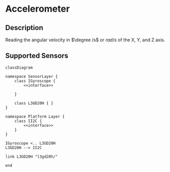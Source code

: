# Accelerometer

## Description

Reading the angular velocity in $\degree /s$ or $rad/s$ of the X, Y, and Z axis.

## Supported Sensors

```mermaid
classDiagram

namespace SensorLayer {
    class IGyroscope {
        <<interface>> 

    }

    class L3GD20H { }
}

namespace Platform Layer {
    class II2C {
        <<interface>>
    }
}

IGyroscope <.. L3GD20H
L3GD20H --> II2C

link L3GD20H "l3gd20h/"

end
```